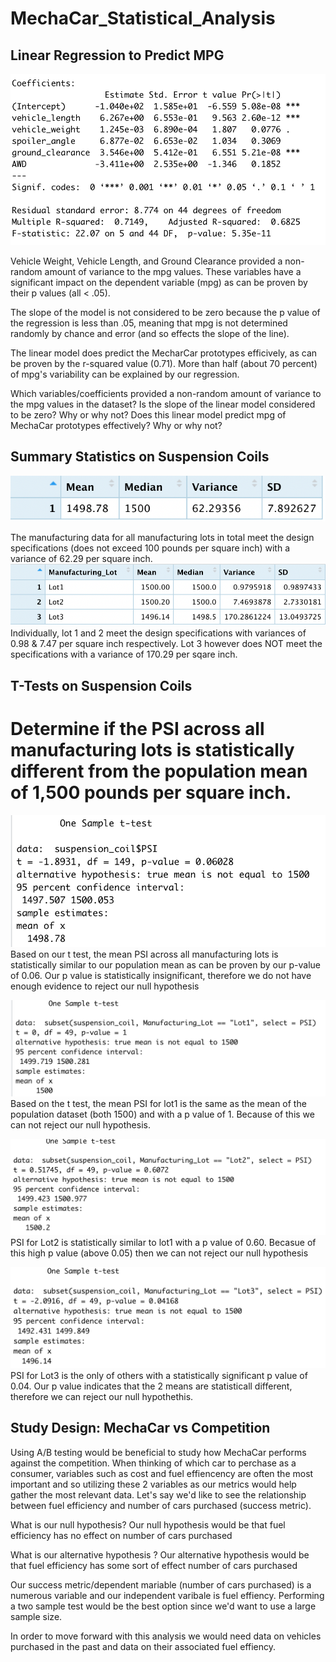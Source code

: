 # MechaCar_Statistical_Analysis

## Linear Regression to Predict MPG

![deliverable1](https://github.com/Cmarescot/MechaCar_Statistical_Analysis/blob/main/challengePics/deliverable1.png)

Vehicle Weight, Vehicle Length, and Ground Clearance provided a non-random amount of variance to the mpg values. These variables have a significant impact on the dependent variable (mpg) as can be proven by their p values (all < .05).

The slope of the model is not considered to be zero because the p value of the regression is less than .05, meaning that mpg is not determined randomly by chance and error (and so effects the slope of the line). 

The linear model does predict the MecharCar prototypes efficively, as can be proven by the r-squared value (0.71). More than half (about 70 percent) of mpg's variability can be explained by our regression.

Which variables/coefficients provided a non-random amount of variance to the mpg values in the dataset?
Is the slope of the linear model considered to be zero? Why or why not?
Does this linear model predict mpg of MechaCar prototypes effectively? Why or why not?

## Summary Statistics on Suspension Coils
![total_summary_df](https://github.com/Cmarescot/MechaCar_Statistical_Analysis/blob/main/challengePics/total_summary_df.png)

The manufacturing data for all manufacturing lots in total meet the design specifications (does not exceed 100 pounds per square inch) with a variance of 62.29 per square inch. 
![lot_summary_df](https://github.com/Cmarescot/MechaCar_Statistical_Analysis/blob/main/challengePics/lot_summary_df.png)
Individually, lot 1 and 2 meet the design specifications with variances of  0.98 & 7.47 per square inch respectively. Lot 3 however does NOT meet the specifications with a variance of  170.29 per sqare inch. 

## T-Tests on Suspension Coils

# Determine if the PSI across all manufacturing lots is statistically different from the population mean of 1,500 pounds per square inch.

![test_all](https://github.com/Cmarescot/MechaCar_Statistical_Analysis/blob/main/challengePics/test_all.png)
Based on our t test, the mean PSI across all manufacturing lots is statistically similar to our population mean as can be proven by our p-value of 0.06. Our p value is statistically insignificant, therefore we do not have enough evidence to reject our null hypothesis 

![test_lot1](https://github.com/Cmarescot/MechaCar_Statistical_Analysis/blob/main/challengePics/test_lot1.png)
Based on the t test, the mean PSI for lot1 is the same as the mean of the population dataset (both 1500) and with a p value of 1. Because of this we can not reject our null hypothesis. 

![test_lot2](https://github.com/Cmarescot/MechaCar_Statistical_Analysis/blob/main/challengePics/test_lot2.png)
PSI for Lot2 is statistically similar to lot1 with a p value of 0.60. Becasue of this high p value (above 0.05) then we can not reject our null hypothesis 

![test_lot3](https://github.com/Cmarescot/MechaCar_Statistical_Analysis/blob/main/challengePics/test_lot3.png)
PSI for Lot3 is the only of others with a statistically significant p value of 0.04. Our p value indicates that the 2 means are statisticall different, therefore we can reject our null hypothethis. 

## Study Design: MechaCar vs Competition

Using A/B testing would be beneficial to study how MechaCar performs against the competition. When thinking of which car to perchase as a consumer, variables such as cost and fuel effiencency are often the most important and so utilizing these 2 variables as our metrics would help gather the most relevant data. Let's say we'd like to see the relationship between fuel efficiency and number of cars purchased  (success metric). 

What is our null hypothesis?
Our null hypothesis would be that fuel efficiency has no effect on number of cars purchased

What is our alternative hypothesis ?
Our alternative hypothesis would be that fuel efficiency has some sort of effect number of cars purchased

Our success metric/dependent mariable (number of cars purchased) is a numerous variable and our independent varibale is fuel effiency. Performing a two sample test would be the best option since we'd want to use a large sample size. 

In order to move forward with this analysis we would need data on vehicles purchased in the past and data on their associated fuel effiency. 
